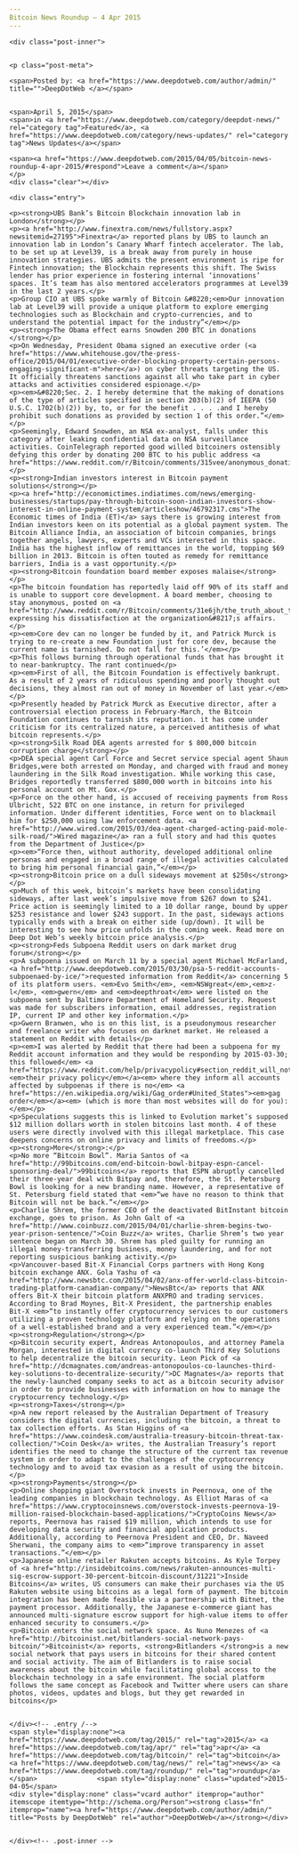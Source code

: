 ```yaml
---
Bitcoin News Roundup – 4 Apr 2015
---
```

<article class="post-listing post-9859 post type-post status-publish format-standard has-post-thumbnail hentry category-deepdot-news category-news-updates tag-2524 tag-apr tag-bitcoin tag-news tag-roundup">
    
    <div class="post-inner">
    
    
    <p class="post-meta">
    
    <span>Posted by: <a href="https://www.deepdotweb.com/author/admin/" title="">DeepDotWeb </a></span>
    
    
    <span>April 5, 2015</span>
    <span>in <a href="https://www.deepdotweb.com/category/deepdot-news/" rel="category tag">Featured</a>, <a href="https://www.deepdotweb.com/category/news-updates/" rel="category tag">News Updates</a></span>
    
    <span><a href="https://www.deepdotweb.com/2015/04/05/bitcoin-news-roundup-4-apr-2015/#respond">Leave a comment</a></span>
    </p>
    <div class="clear"></div>
    
    <div class="entry">
    
    <p><strong>UBS Bank’s Bitcoin Blockchain innovation lab in London</strong></p>
    <p><a href="http://www.finextra.com/news/fullstory.aspx?newsitemid=27195">Finextra</a> reported plans by UBS to launch an innovation lab in London’s Canary Wharf fintech accelerator. The lab, to be set up at Level39, is a break away from purely in house innovation strategies. UBS admits the present environment is ripe for Fintech innovation; the Blockchain represents this shift. The Swiss lender has prior experience in fostering internal ‘innovations’ spaces. It’s team has also mentored accelerators programmes at Level39 in the last 2 years.</p>
    <p>Group CIO at UBS spoke warmly of Bitcoin &#8220;<em>Our innovation lab at Level39 will provide a unique platform to explore emerging technologies such as Blockchain and crypto-currencies, and to understand the potential impact for the industry”</em></p>
    <p><strong>The Obama effect earns Snowden 200 BTC in donations </strong></p>
    <p>On Wednesday, President Obama signed an executive order (<a href="https://www.whitehouse.gov/the-press-office/2015/04/01/executive-order-blocking-property-certain-persons-engaging-significant-m">here</a>) on cyber threats targeting the US. It officially threatens sanctions against all who take part in cyber attacks and activities considered espionage.</p>
    <p><em>&#8220;Sec. 2. I hereby determine that the making of donations of the type of articles specified in section 203(b)(2) of IEEPA (50 U.S.C. 1702(b)(2)) by, to, or for the benefit . . . .and I hereby prohibit such donations as provided by section 1 of this order.”</em></p>
    <p>Seemingly, Edward Snowden, an NSA ex-analyst, falls under this category after leaking confidential data on NSA surveillance activities. CoinTelegraph reported good willed bitcoiners ostensibly defying this order by donating 200 BTC to his public address <a href="https://www.reddit.com/r/Bitcoin/comments/315vee/anonymous_donations_to_edward_snowden_point_your/">1snowqQP5VmZgU47i5AWwz9fsgHQg94Fa</a></p>
    <p><strong>Indian investors interest in Bitcoin payment solutions</strong></p>
    <p><a href="http://economictimes.indiatimes.com/news/emerging-businesses/startups/pay-through-bitcoin-soon-indian-investors-show-interest-in-online-payment-system/articleshow/46792317.cms">The Economic times of India (ET)</a> says there is growing interest from Indian investors keen on its potential as a global payment system. The Bitcoin Alliance India, an association of bitcoin companies, brings together angels, lawyers, experts and VCs interested in this space. India has the highest inflow of remittances in the world, topping $69 billion in 2013. Bitcoin is often touted as remedy for remittance barriers, India is a vast opportunity.</p>
    <p><strong>Bitcoin foundation board member exposes malaise</strong></p>
    <p>The bitcoin foundation has reportedly laid off 90% of its staff and is unable to support core development. A board member, choosing to stay anonymous, posted on <a href="http://www.reddit.com/r/Bitcoin/comments/31e6jh/the_truth_about_the_bitcoin_foundation/">reddit</a> expressing his dissatisfaction at the organization&#8217;s affairs.</p>
    <p><em>Core dev can no longer be funded by it, and Patrick Murck is trying to re-create a new Foundation just for core dev, because the current name is tarnished. Do not fall for this.’</em></p>
    <p>This follows burning through operational funds that has brought it to near-bankruptcy. The rant continued</p>
    <p><em>First of all, the Bitcoin Foundation is effectively bankrupt. As a result of 2 years of ridiculous spending and poorly thought out decisions, they almost ran out of money in November of last year.</em></p>
    <p>Presently headed by Patrick Murck as Executive director, after a controversial election process in February-March, the Bitcoin Foundation continues to tarnish its reputation. it has come under criticism for its centralized nature, a perceived antithesis of what bitcoin represents.</p>
    <p><strong>Silk Road DEA agents arrested for $ 800,000 bitcoin corruption charge</strong></p>
    <p>DEA special agent Carl Force and Secret service special agent Shaun Bridges,were both arrested on Monday, and charged with fraud and money laundering in the Silk Road investigation. While working this case, Bridges reportedly transferred $800,000 worth in bitcoins into his personal account on Mt. Gox.</p>
    <p>Force on the other hand, is accused of receiving payments from Ross Ulbricht, 522 BTC on one instance, in return for privileged information. Under different identities, Force went on to blackmail him for $250,000 using law enforcement data. <a href="http://www.wired.com/2015/03/dea-agent-charged-acting-paid-mole-silk-road/">Wired magazine</a> ran a full story and had this quotes from the Department of Justice</p>
    <p><em>“Force then, without authority, developed additional online personas and engaged in a broad range of illegal activities calculated to bring him personal financial gain,”</em></p>
    <p><strong>Bitcoin price on a dull sideways movement at $250s</strong></p>
    <p>Much of this week, bitcoin’s markets have been consolidating sideways, after last week’s impulsive move from $267 down to $241. Price action is seemingly limited to a 10 dollar range, bound by upper $253 resistance and lower $243 support. In the past, sideways actions typically ends with a break on either side (up/down). It will be interesting to see how price unfolds in the coming week. Read more on Deep Dot Web’s weekly bitcoin price analysis.</p>
    <p><strong>Feds Subpoena Reddit users on dark market drug forum</strong></p>
    <p>A subpoena issued on March 11 by a special agent Michael McFarland, <a href="http://www.deepdotweb.com/2015/03/30/psa-5-reddit-accounts-subpoenaed-by-ice/">requested information from Reddit</a> concerning 5 of its platform users. <em>Evo Smith</em>, <em>NSWgreat</em>,<em>z-l</em>, <em>gwern</em> and <em>deepthroat</em> were listed on the subpoena sent by Baltimore Department of Homeland Security. Request was made for subscribers information, email addresses, registration IP, current IP and other key information.</p>
    <p>Gwern Branwen, who is on this list, is a pseudonymous researcher and freelance writer who focuses on darknet market. He released a statement on Reddit with details</p>
    <p><em>I was alerted by Reddit that there had been a subpoena for my Reddit account information and they would be responding by 2015-03-30; this followed</em> <a href="https://www.reddit.com/help/privacypolicy#section_reddit_will_not_disclose_your_information_unless_required_by_law"><em>their privacy policy</em></a><em> where they inform all accounts affected by subpoenas if there is no</em> <a href="https://en.wikipedia.org/wiki/Gag_order#United_States"><em>gag order</em></a><em> (which is more than most websites will do for you):</em></p>
    <p>Speculations suggests this is linked to Evolution market’s supposed $12 million dollars worth in stolen bitcoins last month. 4 of these users were directly involved with this illegal marketplace. This case deepens concerns on online privacy and limits of freedoms.</p>
    <p><strong>More</strong>:</p>
    <p>No more “Bitcoin Bowl”. Maria Santos of <a href="http://99bitcoins.com/end-bitcoin-bowl-bitpay-espn-cancel-sponsoring-deal/">99bitcoins</a> reports that ESPN abruptly cancelled their three-year deal with Bitpay and, therefore, the St. Petersburg Bowl is looking for a new branding name. However, a representative of St. Petersburg field stated that <em>“we have no reason to think that Bitcoin will not be back.”</em></p>
    <p>Charlie Shrem, the former CEO of the deactivated BitInstant bitcoin exchange, goes to prison. As John Galt of <a href="http://www.coinbuzz.com/2015/04/01/charlie-shrem-begins-two-year-prison-sentence/">Coin Buzz</a> writes, Charlie Shrem’s two year sentence began on March 30. Shrem has pled guilty for running an illegal money-transferring business, money laundering, and for not reporting suspicious banking activity.</p>
    <p>Vancouver-based Bit-X Financial Corps partners with Hong Kong bitcoin exchange ANX. Gola Yashu of <a href="http://www.newsbtc.com/2015/04/02/anx-offer-world-class-bitcoin-trading-platform-canadian-company/">NewsBtc</a> reports that ANX offers Bit-X their bitcoin platform ANXPRO and trading services. According to Brad Moynes, Bit-X President, the partnership enables Bit-X <em>“to instantly offer cryptocurrency services to our customers utilizing a proven technology platform and relying on the operations of a well-established brand and a very experienced team.”</em></p>
    <p><strong>Regulation</strong></p>
    <p>Bitcoin security expert, Andreas Antonopoulos, and attorney Pamela Morgan, interested in digital currency co-launch Third Key Solutions to help decentralize the bitcoin security. Leon Pick of <a href="http://dcmagnates.com/andreas-antonopoulos-co-launches-third-key-solutions-to-decentralize-security/">DC Magnates</a> reports that the newly-launched company seeks to act as a bitcoin security advisor in order to provide businesses with information on how to manage the cryptocurrency technology.</p>
    <p><strong>Taxes</strong></p>
    <p>A new report released by the Australian Department of Treasury considers the digital currencies, including the bitcoin, a threat to tax collection efforts. As Stan Higgins of <a href="https://www.coindesk.com/australia-treasury-bitcoin-threat-tax-collection/">Coin Desk</a> writes, the Australian Treasury’s report identifies the need to change the structure of the current tax revenue system in order to adapt to the challenges of the cryptocurrency technology and to avoid tax evasion as a result of using the bitcoin.</p>
    <p><strong>Payments</strong></p>
    <p>Online shopping giant Overstock invests in Peernova, one of the leading companies in blockchain technology. As Elliot Maras of <a href="https://www.cryptocoinsnews.com/overstock-invests-peernova-19-million-raised-blockchain-based-applications/">CryptoCoins News</a> reports, Peernova has raised $19 million, which intends to use for developing data security and financial application products. Additionally, according to Peernova President and CEO, Dr. Naveed Sherwani, the company aims to <em>“improve transparency in asset transactions.”</em></p>
    <p>Japanese online retailer Rakuten accepts bitcoins. As Kyle Torpey of <a href="http://insidebitcoins.com/news/rakuten-announces-multi-sig-escrow-support-30-percent-bitcoin-discount/31221">Inside Bitcoins</a> writes, US consumers can make their purchases via the US Rakuten website using bitcoins as a legal form of payment. The bitcoin integration has been made feasible via a partnership with Bitnet, the payment processor. Additionally, the Japanese e-commerce giant has announced multi-signature escrow support for high-value items to offer enhanced security to consumers.</p>
    <p>Bitcoin enters the social network space. As Nuno Menezes of <a href="http://bitcoinist.net/bitlanders-social-network-pays-bitcoin/">Bitcoinist</a> reports, <strong>Bitlanders </strong>is a new social network that pays users in bitcoins for their shared content and social activity. The aim of Bitlanders is to raise social awareness about the bitcoin while facilitating global access to the blockchain technology in a safe environment. The social platform follows the same concept as Facebook and Twitter where users can share photos, videos, updates and blogs, but they get rewarded in bitcoins</p>
    
    
    </div><!-- .entry /-->
    <span style="display:none"><a href="https://www.deepdotweb.com/tag/2015/" rel="tag">2015</a> <a href="https://www.deepdotweb.com/tag/apr/" rel="tag">apr</a> <a href="https://www.deepdotweb.com/tag/bitcoin/" rel="tag">bitcoin</a> <a href="https://www.deepdotweb.com/tag/news/" rel="tag">news</a> <a href="https://www.deepdotweb.com/tag/roundup/" rel="tag">roundup</a></span>				<span style="display:none" class="updated">2015-04-05</span>
    <div style="display:none" class="vcard author" itemprop="author" itemscope itemtype="http://schema.org/Person"><strong class="fn" itemprop="name"><a href="https://www.deepdotweb.com/author/admin/" title="Posts by DeepDotWeb" rel="author">DeepDotWeb</a></strong></div>
    
    
    </div><!-- .post-inner -->
</article><!-- .post-listing -->

